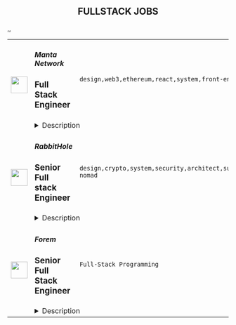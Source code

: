 <div align="center"><h2>FULLSTACK JOBS</h2></div><table><tr>
                <td width="100" height="100" rowspan="2">
                    <img src="https://remoteok.com/assets/img/jobs/a05909a7b55e9523e02a182433e1b3be1672816557.peg" width="38px" height="auto">
                </td>
                <td width="300">
                    <h5>Manta Network</h5>
                    <h3>Full Stack Engineer</h3>
                </td>
                <td width="300">
                    <code>design,web3,ethereum,react,system,front-end,security,ui,web,education,c++,engineer,educational,digital nomad</code>
                </td>
                <td width="200">
                <text>2 days ago</text>
                </td>
                <td width="100" rowspan="2">
                <a href="https://remoteOK.com/remote-jobs/remote-full-stack-engineer-manta-network-174279" align="right" target="_blank">Apply</a>
                </td>
            </tr>
            <tr>
                <td colspan="3">
                <details><summary>Description</summary>
                <div><span style="font-size:32px;">About p0xeidon labs</span></div><div><br></div><div>p0xeidon labs, a group developing technologies behind projects including Manta Network, delivers privacy for web3 applications and decentralized assets through use of zero-knowledge proofs. The project is built in accordance with first principles, <span style="font-size:11pt;">by applying cutting-edge cryptographic constructions such as zkSNARKs to design and deploy protocols with high performance and strong privacy/security guarantees. </span>
</div><div><br></div><div><span style="font-size:11pt;">Manta Network is supported by leading investors including Polychain, Multicoin, Binance, CoinFund, and Parafi. The founding team has extensive experience in the blockchain space and come from educational institutions including Harvard and MIT, and leading web3 projects such as Algorand. If you are excited about building privacy-preserving solutions using zero-knowledge proofs, building blockchain applications, or learning about Polkadot ecosystems, then we want to hear from you.</span></div><p></p><h4>Requirement</h4><p></p><p></p><ul>
<li>Proven execution in building React based Web App in Typescript/Javascript</li>
<li>Solid programming skills in at least one system level programming language like Rust, C, or C++ (Rust preferred)</li>
<li>Understanding browser security policies and security best practices in front-end development</li>
<li>Extreme ownership mentality - ability to take extreme ownership and full responsibility of tasks and projects</li>
<li>Passionate in working in Web3 industry</li>
</ul><p></p><h4>Nice to have</h4><p></p><p></p><ul>
<li>Strong understanding of Ethereum smart contracts and best practices</li>
<li>Previous experience in the blockchain industry, particularly around the Ethereum, Polkadot, Avalanche, or Near ecosystem</li>
<li>Experience of quick prototyping and UI design</li>
</ul><div><span style="font-size:24px;">Life at p0xeidon labs</span></div><div><br></div><div>p0xeidon labs is comprised of a diverse and global group of core contributors. We offer a friendly, flexible work environment that provides full-remote opportunities. Our team is full of bright and motivated minds. Despite our geographical diversity, we host events both virtual and physical to promote a strong culture. We also pride ourselves on our ability to move fast as a cohesive team.</div><div><br></div><div><span style="font-size:18px;">Additional Benefits with p0xeidon labs</span></div><div>- Competitive compensation</div><div>- Unlimited PTO</div><div>- Token allocation</div><div>- Remote-first</div><div>- Inclusive team</div><div>- Education opportunites</div><div>- Conference travel</div><div>- Many other benefits! </div><br/><br/>Please mention the word **DELIGHTFULNESS** and tag RMy4yMzYuNTguMTkx when applying to show you read the job post completely (#RMy4yMzYuNTguMTkx). This is a beta feature to avoid spam applicants. Companies can search these words to find applicants that read this and see they're human.
                </details>
                </td>
            </tr>,<tr>
                <td width="100" height="100" rowspan="2">
                    <img src="https://remoteok.com/assets/img/jobs/d5326ea285b1f45e969a1e1af40178291672470953.peg" width="38px" height="auto">
                </td>
                <td width="300">
                    <h5>RabbitHole</h5>
                    <h3>Senior Full stack Engineer</h3>
                </td>
                <td width="300">
                    <code>design,crypto,system,security,architect,support,software,test,code,qa,senior,engineer,engineering,backend,digital nomad</code>
                </td>
                <td width="200">
                <text>6 days ago</text>
                </td>
                <td width="100" rowspan="2">
                <a href="https://remoteOK.com/remote-jobs/remote-senior-full-stack-engineer-rabbithole-172318" align="right" target="_blank">Apply</a>
                </td>
            </tr>
            <tr>
                <td colspan="3">
                <details><summary>Description</summary>
                <div>
<b style="font-size:10.5pt;">At RabbitHole, </b><span style="font-size:10.5pt;">our mission is to increase global economic opportunity by making crypto more accessible and meritocratic. Weâre doing that by making it easy for protocols to distribute their tokens to users. We believe that by helping protocols solve token distribution, weâll not only make crypto protocols more sustainable, but also help anyone in the world earn income through provable contribution rather than their background or credentials. </span>
</div><div><br></div><div><span style="font-size:10.5pt;">RabbitHole has created an efficient way for protocols to distribute tokens by segmenting users based on on-chain & off-chain data. By completing on-chain tasks in various protocols, users build their on-chain resume, and earn token ownership.</span></div><div><br></div><div><b style="font-size:10.5pt;">What problem are we solving?</b></div><div><span style="font-size:10.5pt;">Protocols are constantly looking for new ways to find and engage users, but donât have an easy way to do so. Tokens of these protocols often fall in the hands of speculators who sit on centralized exchanges, rather than users of these networks. On the other hand, new users in crypto have a difficult time in knowing where to start on their crypto journey and donât know who to trust. </span></div><div><br></div><div><b style="font-size:10.5pt;">Why are we solving this problem?</b></div><div><span style="font-size:10.5pt;">By making it more efficient for protocols to distribute their token to network participants, we are both driving more participation to protocols and making it easier for users to increase their ownership in protocols rather than speculators. By increasing the number of token holders who are using the network, we are making the underlying protocol more sustainable, and putting more money in the pockets of users. </span></div><div><br></div><div><b style="font-size:10.5pt;">Why are we different?</b></div><div><span style="font-size:10.5pt;">RabbitHole is a group of crypto-natives who have years of experience in crypto. Compared to other crypto projects, weâre not building another Metaverse or protocol for risk â weâre focused on helping serve existing decentralized protocols and get their tokens in the hands of the right token holders. We believe in the potential of what crypto stands for and can become, but we know that today thereâs a lot to improve. Weâre playing the long game.</span></div><div><br></div><div><b style="font-size:10.5pt;">Join us for the revolution:</b></div><div><span style="font-size:10.5pt;">We have years of runway to grow and support you on your journey. Founded in 2020, RabbitHole has raised $20M+ in funding, most recently in an announced Series A round in January 2022. We are backed by the best top tier crypto VCs like Electric Capital and traditional VCs like Greylock.</span></div><div><br></div><div><span style="font-size:10.5pt;">We're looking for product-obsessed individuals with early-stage startup experience who want to work with a dynamic fast-moving team and build the roadmap for RabbitHole to become the best way for protocols to distribute their token and engage their users. If this is you, we are super excited to meet you and learn more.</span></div><p></p><h4>How you'd be helping onboard the next wave of crypto users:</h4><p></p><p></p><ul>
<li>Working with a cross-functional team of engineers and designers to build products that help onboard new users to protocols</li>
<li>Owning the implementation of features throughout their entire lifecycle from ideation to ship</li>
<li>Being an advocate of engineering practices and initiatives that keep code-quality while still maintaining an overall high team velocity</li>
<li>You love a fast-paced, use-case centric, product development team and will architect, develop, and test and deploy features at a rapid, iterative pace</li>
</ul><p></p><h4>Who you are:</h4><p></p><p></p><ul>
<li>You are passionate about building and taking things from Zero to One</li>
<li>You value collaboration as much as writing good, clean code</li>
<li>You make the effort to design and write code that is scalable, performant, and easy for your teammates to build upon and maintain</li>
<li>You have made significant technological decisions and stuck around to deal with the consequences</li>
<li>You have built something end to end and have (or had) users actively engaging with it</li>
</ul><p></p><h4>Qualifications: </h4><p></p><p></p><ul>
<li>4+ years of experience in a software engineering role working with a team in a production environment</li>
<li>Bachelor's degree in computer science or a related field or equivalent experience</li>
<li>Strong communication and collaboration skills</li>
<li>Ability to write meaningful, well-tested code</li>
<li>Proficiency in Javascript/React</li>
<li>Can estimate, design, and build a large epic end-to-end</li>
<li>Ability to bring your latest and greatest learning and tell us why we should use them tomorrow</li>
</ul><p></p><h4>Responsibilities/duties: </h4><p></p><p></p><ul>
<li>Work closely with the engineering team to architect and build a robust system of infrastructure to support our growing userbase</li>
<li>Taking an idea from zero to one then from one to scale</li>
<li>Design and write code that is scalable, performant, and easy for your teammates to build upon and maintain</li>
<li>Collaborate with top crypto projects in the space to develop features that suit their needs to help them find the right users</li>
<li>Jump into multiple parts of the codebase across the frontend, backend & smart contracts</li>
<li>Spearhead the QA process to ensure code is of the highest quality</li>
<li>Ensure the safety of users by deploying rigorous security standards throughout the development stack</li>
</ul><p></p><h4>Nice to haves</h4><p></p><p></p><ul>
<li>Knowledge of and passion for crypto applications / Ethereum</li>
<li>Worked at an early stage startup</li>
</ul><p><figure><iframe style="width:500px;height:281px;" src="//www.youtube.com/embed/BD6XbT38gZQ" frameborder="0" allowfullscreen=""></iframe></figure></p><br/><br/>Please mention the word **ENTERTAINS** and tag RMy4yMzYuNTguMTkx when applying to show you read the job post completely (#RMy4yMzYuNTguMTkx). This is a beta feature to avoid spam applicants. Companies can search these words to find applicants that read this and see they're human.
                </details>
                </td>
            </tr>,<tr>
                <td width="100" height="100" rowspan="2">
                    <img src="https://wwr-pro.s3.amazonaws.com/logos/0081/7878/logo.gif" width="38px" height="auto">
                </td>
                <td width="300">
                    <h5>Forem</h5>
                    <h3> Senior Full Stack Engineer</h3>
                </td>
                <td width="300">
                    <code>Full-Stack Programming</code>
                </td>
                <td width="200">
                <text>90 days ago</text>
                </td>
                <td width="100" rowspan="2">
                <a href="https://weworkremotely.com/remote-jobs/forem-senior-full-stack-engineer" align="right" target="_blank">Apply</a>
                </td>
            </tr>
            <tr>
                <td colspan="3">
                <details><summary>Description</summary>
                <img src="https://we-work-remotely.imgix.net/logos/0081/7878/logo.gif?ixlib=rails-4.0.0&w=50&h=50&dpr=2&fit=fill&auto=compress" />

<p>
  <strong>Headquarters:</strong> New York, New York
    <br /><strong>URL:</strong> <a href="https://forem.com">https://forem.com</a>
</p>

<div>
<strong>Job description<br></strong><br>
</div><div>We are looking for a Senior Full Stack Engineer with strong front-end experience while working in Ruby on Rails. This engineer will have the opportunity to work closely with members on the team and tackle a wide variety of technical obstacles throughout the stack. This candidate will need to take into consideration performance, accessibility, and user experience to ensure that we are providing a cutting-edge community building experience for creators and users alike.The starting salary range for this role is $145,000 - $157,000 plus equity and is not location-based.<br><br>
</div><div>
<strong><br>n this role, you'll be accountable for:<br></strong><br>
</div><ul>
<li>Build thoughtful, accessible UI and components that by contributing to our component library<br><br>
</li>
<li>Design and expand the capabilities of our API (built with Ruby on Rails), and design and expand the capabilities of our web frontend, built in JavaScript and Preact<br><br>
</li>
<li>Work closely and collaboratively within a cross functional team that includes Product, Design, Engineering, as well as other stakeholders, like our Community team<br><br>
</li>
<li>Identify areas for growth and iteration on our application stack and advocate for them on the Engineering roadmap<br><br>
</li>
<li>Triage, debug, and fix bugs reported by users<br><br>
</li>
<li>Participate in code reviews, design and implementation conversations, and post-incident reviews<br><br>
</li>
</ul><div>
<strong>What we would like you to bring to this role:<br></strong><br>
</div><ul>
<li>4+ years of experience with Javascript including vanilla javascript, and Preact (or React)<br><br>
</li>
<li>At least 1 year of experience with Ruby on Rails<br><br>
</li>
<li>Knowledge of relational databases. Postgres experience is a plus<br><br>
</li>
<li>Experience writing high-quality, maintainable, readable code, with a focus on performance and accessibility<br><br>
</li>
<li>Experience with a range of frontend testing tools, ideally including component-level, End to End, and accessibility testing. Experience with Cypress is a plus<br><br>
</li>
<li>Experience working in an asynchronous, distributed team<br><br>
</li>
<li>Able to work proactively as part of a team with strong communication experience<br><br>
</li>
<li>Thrives in a start-up environment<br><br>
</li>
<li>Interest or experience in open source software and/or the open source community<br><br>
</li>
</ul><div>
<strong>Interview process<br></strong><br>
</div><div>We want our candidates to have the best possible interview experience because this is as much about you finding the right fit as it is us finding a great new addition to the team. We value candidates from all backgrounds and experiences and want our interview process to be representative of that. Here is what you can expect:<br><br>
</div><ul>
<li>Application review<br><br>
</li>
<li>Round 1: Hiring manager interview (60 mins)<br><br>
</li>
<li>Round 2: A short take-home that is meant to mimic real-life work and provide fodder for a synchronous technical conversation (90 mins)<br><br>
</li>
<li>Round 3: Team interview covering your take-home, your technical experience and your soft skills in teamwork, mentorship, and technical leadership (90 mins)<br><br>
</li>
<li>Round 4: Co-founder interview intended to cover your skills in collaboration and communication, as well as to provide a final opportunity for you to ask any lingering questions about the company strategy and progress (45 mins)<br><br>
</li>
</ul><div><br></div>

<p><strong>To apply:</strong> <a href="https://weworkremotely.com/remote-jobs/forem-senior-full-stack-engineer">https://weworkremotely.com/remote-jobs/forem-senior-full-stack-engineer</a></p>

                </details>
                </td>
            </tr></table>